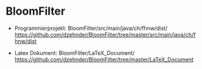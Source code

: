 # BloomFilter
- Programmierprojekt:
BloomFilter/src/main/java/ch/fhnw/dist/
https://github.com/dzehnder/BloomFilter/tree/master/src/main/java/ch/fhnw/dist


- Latex Dokument:
BloomFilter/LaTeX_Document/
https://github.com/dzehnder/BloomFilter/tree/master/LaTeX_Document
